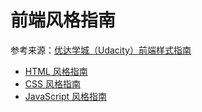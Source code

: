 # 前端风格指南
参考来源：[优达学城（Udacity）前端样式指南](https://github.com/udacity/frontend-nanodegree-styleguide-zh)

- [HTML 风格指南](./html.md)
- [CSS 风格指南](./css.md)
- [JavaScript 风格指南](./javascript.md)

